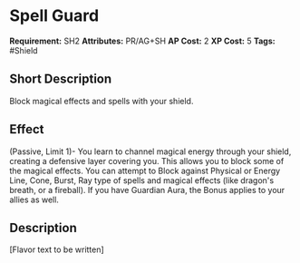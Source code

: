 # Spell Guard

 **Requirement:** SH2
 **Attributes:** PR/AG+SH
 **AP Cost:** 2
 **XP Cost:** 5
 **Tags:** #Shield

## Short Description
Block magical effects and spells with your shield.

## Effect
(Passive, Limit 1)- You learn to channel magical energy through your shield, creating a defensive layer covering you. This allows you to block some of the magical effects. You can attempt to Block against Physical or Energy Line, Cone, Burst, Ray type of spells and magical effects (like dragon's breath, or a fireball). If you have Guardian Aura, the Bonus applies to your allies as well.

## Description
[Flavor text to be written]